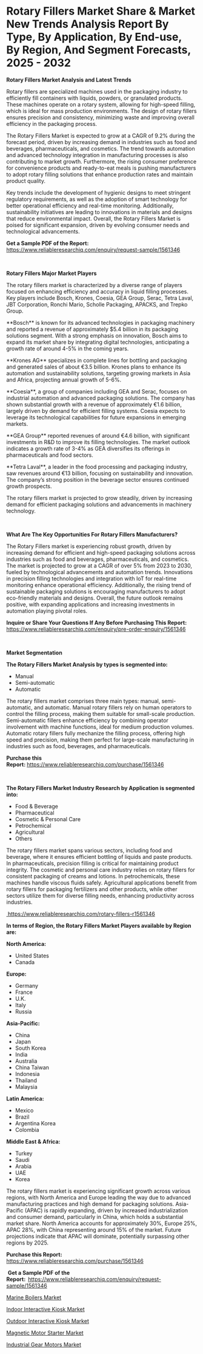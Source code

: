 <p><h1>Rotary Fillers Market Share & Market New Trends Analysis Report By Type, By Application, By End-use, By Region, And Segment Forecasts, 2025 - 2032</h1></p><p><strong>Rotary Fillers Market Analysis and Latest Trends</strong></p>
<p><p>Rotary fillers are specialized machines used in the packaging industry to efficiently fill containers with liquids, powders, or granulated products. These machines operate on a rotary system, allowing for high-speed filling, which is ideal for mass production environments. The design of rotary fillers ensures precision and consistency, minimizing waste and improving overall efficiency in the packaging process.</p><p>The Rotary Fillers Market is expected to grow at a CAGR of 9.2% during the forecast period, driven by increasing demand in industries such as food and beverages, pharmaceuticals, and cosmetics. The trend towards automation and advanced technology integration in manufacturing processes is also contributing to market growth. Furthermore, the rising consumer preference for convenience products and ready-to-eat meals is pushing manufacturers to adopt rotary filling solutions that enhance production rates and maintain product quality.</p><p>Key trends include the development of hygienic designs to meet stringent regulatory requirements, as well as the adoption of smart technology for better operational efficiency and real-time monitoring. Additionally, sustainability initiatives are leading to innovations in materials and designs that reduce environmental impact. Overall, the Rotary Fillers Market is poised for significant expansion, driven by evolving consumer needs and technological advancements.</p></p>
<p><strong>Get a Sample PDF of the Report:&nbsp;</strong> <a href="https://www.reliableresearchiq.com/enquiry/request-sample/1561346?utm_campaign=904&utm_medium=2&utm_source=Github&utm_content=ia&utm_term=16022025&utm_id=rotary-fillers">https://www.reliableresearchiq.com/enquiry/request-sample/1561346</a></p>
<p>&nbsp;</p>
<p><strong>Rotary Fillers Major Market Players</strong></p>
<p><p>The rotary fillers market is characterized by a diverse range of players focused on enhancing efficiency and accuracy in liquid filling processes. Key players include Bosch, Krones, Coesia, GEA Group, Serac, Tetra Laval, JBT Corporation, Ronchi Mario, Scholle Packaging, APACKS, and Trepko Group.</p><p>**Bosch** is known for its advanced technologies in packaging machinery and reported a revenue of approximately $5.4 billion in its packaging solutions segment. With a strong emphasis on innovation, Bosch aims to expand its market share by integrating digital technologies, anticipating a growth rate of around 4-5% in the coming years.</p><p>**Krones AG** specializes in complete lines for bottling and packaging and generated sales of about €3.5 billion. Krones plans to enhance its automation and sustainability solutions, targeting growing markets in Asia and Africa, projecting annual growth of 5-6%.</p><p>**Coesia**, a group of companies including GEA and Serac, focuses on industrial automation and advanced packaging solutions. The company has shown substantial growth with a revenue of approximately €1.6 billion, largely driven by demand for efficient filling systems. Coesia expects to leverage its technological capabilities for future expansions in emerging markets.</p><p>**GEA Group** reported revenues of around €4.6 billion, with significant investments in R&D to improve its filling technologies. The market outlook indicates a growth rate of 3-4% as GEA diversifies its offerings in pharmaceuticals and food sectors.</p><p>**Tetra Laval**, a leader in the food processing and packaging industry, saw revenues around €13 billion, focusing on sustainability and innovation. The company’s strong position in the beverage sector ensures continued growth prospects.</p><p>The rotary fillers market is projected to grow steadily, driven by increasing demand for efficient packaging solutions and advancements in machinery technology.</p></p>
<p>&nbsp;</p>
<p><strong>What Are The Key Opportunities For Rotary Fillers Manufacturers?</strong></p>
<p><p>The Rotary Fillers market is experiencing robust growth, driven by increasing demand for efficient and high-speed packaging solutions across industries such as food and beverages, pharmaceuticals, and cosmetics. The market is projected to grow at a CAGR of over 5% from 2023 to 2030, fueled by technological advancements and automation trends. Innovations in precision filling technologies and integration with IoT for real-time monitoring enhance operational efficiency. Additionally, the rising trend of sustainable packaging solutions is encouraging manufacturers to adopt eco-friendly materials and designs. Overall, the future outlook remains positive, with expanding applications and increasing investments in automation playing pivotal roles.</p></p>
<p><strong>Inquire or Share Your Questions If Any Before Purchasing This Report:</strong> <a href="https://www.reliableresearchiq.com/enquiry/pre-order-enquiry/1561346?utm_campaign=904&utm_medium=2&utm_source=Github&utm_content=ia&utm_term=16022025&utm_id=rotary-fillers">https://www.reliableresearchiq.com/enquiry/pre-order-enquiry/1561346</a></p>
<p>&nbsp;</p>
<p><strong>Market Segmentation</strong></p>
<p><strong>The Rotary Fillers Market Analysis by types is segmented into:</strong></p>
<p><ul><li>Manual</li><li>Semi-automatic</li><li>Automatic</li></ul></p>
<p><p>The rotary fillers market comprises three main types: manual, semi-automatic, and automatic. Manual rotary fillers rely on human operators to control the filling process, making them suitable for small-scale production. Semi-automatic fillers enhance efficiency by combining operator involvement with machine functions, ideal for medium production volumes. Automatic rotary fillers fully mechanize the filling process, offering high speed and precision, making them perfect for large-scale manufacturing in industries such as food, beverages, and pharmaceuticals.</p></p>
<p><strong>Purchase this Report:&nbsp;</strong><a href="https://www.reliableresearchiq.com/purchase/1561346?utm_campaign=904&utm_medium=2&utm_source=Github&utm_content=ia&utm_term=16022025&utm_id=rotary-fillers">https://www.reliableresearchiq.com/purchase/1561346</a></p>
<p>&nbsp;</p>
<p><strong>The Rotary Fillers Market Industry Research by Application is segmented into:</strong></p>
<p><ul><li>Food & Beverage</li><li>Pharmaceutical</li><li>Cosmetic & Personal Care</li><li>Petrochemical</li><li>Agricultural</li><li>Others</li></ul></p>
<p><p>The rotary fillers market spans various sectors, including food and beverage, where it ensures efficient bottling of liquids and paste products. In pharmaceuticals, precision filling is critical for maintaining product integrity. The cosmetic and personal care industry relies on rotary fillers for consistent packaging of creams and lotions. In petrochemicals, these machines handle viscous fluids safely. Agricultural applications benefit from rotary fillers for packaging fertilizers and other products, while other sectors utilize them for diverse filling needs, enhancing productivity across industries.</p></p>
<p><a href="https://www.reliableresearchiq.com/rotary-fillers-r1561346?utm_campaign=904&utm_medium=2&utm_source=Github&utm_content=ia&utm_term=16022025&utm_id=rotary-fillers">&nbsp;https://www.reliableresearchiq.com/rotary-fillers-r1561346</a></p>
<p><strong>In terms of Region, the Rotary Fillers Market Players available by Region are:</strong></p>
<p>
    <p> <strong> North America: </strong>
        <ul>
            <li>United States</li>
            <li>Canada</li>
        </ul>
        </p> 
    <p> <strong> Europe: </strong>
        <ul>
            <li>Germany</li>
            <li>France</li>
            <li>U.K.</li>
            <li>Italy</li>
            <li>Russia</li>
        </ul>
        </p> 
    <p> <strong> Asia-Pacific: </strong>
        <ul>
            <li>China</li>
            <li>Japan</li>
            <li>South Korea</li>
            <li>India</li>
            <li>Australia</li>
            <li>China Taiwan</li>
            <li>Indonesia</li>
            <li>Thailand</li>
            <li>Malaysia</li>
        </ul>
        </p> 
    <p> <strong> Latin America: </strong>
        <ul>
            <li>Mexico</li>
            <li>Brazil</li>
            <li>Argentina Korea</li>
            <li>Colombia</li>
        </ul>
        </p> 
    <p> <strong> Middle East & Africa: </strong>
        <ul>
            <li>Turkey</li>
            <li>Saudi</li>
            <li>Arabia</li>
            <li>UAE</li>
            <li>Korea</li>
        </ul>
    </p>
    </p>
<p><p>The rotary fillers market is experiencing significant growth across various regions, with North America and Europe leading the way due to advanced manufacturing practices and high demand for packaging solutions. Asia-Pacific (APAC) is rapidly expanding, driven by increased industrialization and consumer demand, particularly in China, which holds a substantial market share. North America accounts for approximately 30%, Europe 25%, APAC 28%, with China representing around 15% of the market. Future projections indicate that APAC will dominate, potentially surpassing other regions by 2025.</p></p>
<p><strong>Purchase this Report: </strong><a href="https://www.reliableresearchiq.com/purchase/1561346?utm_campaign=904&utm_medium=2&utm_source=Github&utm_content=ia&utm_term=16022025&utm_id=rotary-fillers">https://www.reliableresearchiq.com/purchase/1561346</a></p>
<p>&nbsp;<strong>Get a Sample PDF of the Report:&nbsp;&nbsp;</strong><a href="https://www.reliableresearchiq.com/enquiry/request-sample/1561346?utm_campaign=904&utm_medium=2&utm_source=Github&utm_content=ia&utm_term=16022025&utm_id=rotary-fillers">https://www.reliableresearchiq.com/enquiry/request-sample/1561346</a></p>
<p><strong></strong></p>
<p><p><a href="https://github.com/raaschadonle/Market-Research-Report-List-1/blob/main/marine-boilers-market.md?utm_campaign=904&utm_medium=2&utm_source=Github&utm_content=ia&utm_term=16022025&utm_id=rotary-fillers">Marine Boilers Market</a></p><p><a href="https://github.com/sponsumelo/Market-Research-Report-List-1/blob/main/indoor-interactive-kiosk-market.md?utm_campaign=904&utm_medium=2&utm_source=Github&utm_content=ia&utm_term=16022025&utm_id=rotary-fillers">Indoor Interactive Kiosk Market</a></p><p><a href="https://github.com/ritooesiaba/Market-Research-Report-List-1/blob/main/outdoor-interactive-kiosk-market.md?utm_campaign=904&utm_medium=2&utm_source=Github&utm_content=ia&utm_term=16022025&utm_id=rotary-fillers">Outdoor Interactive Kiosk Market</a></p><p><a href="https://github.com/aarajlyre/Market-Research-Report-List-1/blob/main/magnetic-motor-starter-market.md?utm_campaign=904&utm_medium=2&utm_source=Github&utm_content=ia&utm_term=16022025&utm_id=rotary-fillers">Magnetic Motor Starter Market</a></p><p><a href="https://github.com/sawrovpipolo/Market-Research-Report-List-1/blob/main/industrial-gear-motors-market.md?utm_campaign=904&utm_medium=2&utm_source=Github&utm_content=ia&utm_term=16022025&utm_id=rotary-fillers">Industrial Gear Motors Market</a></p></p>